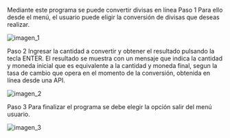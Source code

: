 Mediante este programa se puede convertir divisas en línea
Paso 1
Para ello desde el menú, el usuario puede eligir la conversión de divisas que deseas realizar.

![imagen_1](https://github.com/user-attachments/assets/0094d7e1-a435-4b3e-9d5d-41ceb1ae3516)

Paso 2
Ingresar la cantidad a convertir y obtener el resultado pulsando la tecla ENTER. El resultado se muestra con un mensaje que indica la cantidad y moneda inicial que es equivalente a la cantidad y moneda final, segun la tasa de cambio que opera en el momento de la conversión, obtenida en línea desde una API.

![imagen_2](https://github.com/user-attachments/assets/2c44c624-b5c7-471f-ac0a-34594b9ef804)

Paso 3
Para finalizar el programa se debe elegir la opción salir del menú usuario.

![imagen_3](https://github.com/user-attachments/assets/bd6da723-ea53-49db-8f85-bc6ef6c96c1a)
